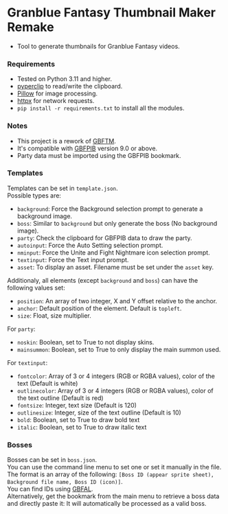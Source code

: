 # Granblue Fantasy Thumbnail Maker Remake  
* Tool to generate thumbnails for Granblue Fantasy videos.  
### Requirements  
* Tested on Python 3.11 and higher.  
* [pyperclip](https://pypi.org/project/pyperclip/) to read/write the clipboard.  
* [Pillow](https://pillow.readthedocs.io/en/stable/) for image processing.  
* [httpx](hhttps://github.com/encode/httpx) for network requests.  
* `pip install -r requirements.txt` to install all the modules.  
### Notes  
* This project is a rework of [GBFTM](https://github.com/MizaGBF/GBFTM).  
* It's compatible with [GBFPIB](https://github.com/MizaGBF/GBFPIB) version 9.0 or above.  
* Party data must be imported using the GBFPIB bookmark.  
### Templates  
Templates can be set in `template.json`.  
Possible types are:  
* `background`: Force the Background selection prompt to generate a background image.  
* `boss`: Similar to `background` but only generate the boss (No background image).  
* `party`: Check the clipboard for GBFPIB data to draw the party.  
* `autoinput`: Force the Auto Setting selection prompt.  
* `nminput`: Force the Unite and Fight Nightmare icon selection prompt.  
* `textinput`: Force the Text input prompt.  
* `asset`: To display an asset. Filename must be set under the `asset` key.  
  
Additionaly, all elements (except `background` and `boss`) can have the following values set:
* `position`: An array of two integer, X and Y offset relative to the anchor.  
* `anchor`: Default position of the element. Default is `topleft`.  
* `size`: Float, size multiplier.  
  
For `party`:
* `noskin`: Boolean, set to True to not display skins.  
* `mainsummon`: Boolean, set to True to only display the main summon used.  
  
For `textinput`:
* `fontcolor`: Array of 3 or 4 integers (RGB or RGBA values), color of the text (Default is white)  
* `outlinecolor`: Array of 3 or 4 integers (RGB or RGBA values), color of the text outline (Default is red)  
* `fontsize`: Integer, text size (Default is 120)  
* `outlinesize`: Integer, size of the text outline (Default is 10)  
* `bold`: Boolean, set to True to draw bold text  
* `italic`: Boolean, set to True to draw italic text  
  
### Bosses  
Bosses can be set in `boss.json`.  
You can use the command line menu to set one or set it manually in the file.  
The format is an array of the following: `[Boss ID (appear sprite sheet), Background file name, Boss ID (icon)]`.  
You can find IDs using [GBFAL](https://mizagbf.github.io/GBFAL/).  
Alternatively, get the bookmark from the main menu to retrieve a boss data and directly paste it: It will automatically be processed as a valid boss.  